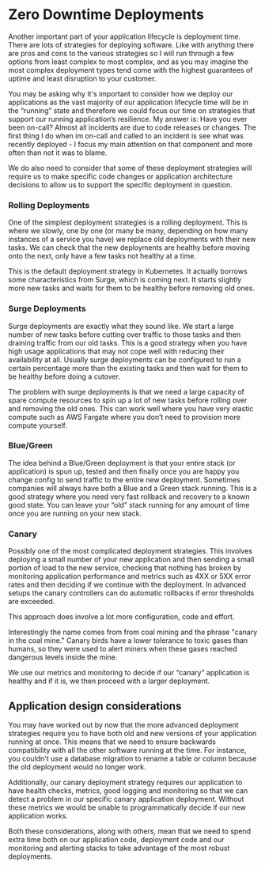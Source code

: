 # Zero Downtime Deployments

Another important part of your application lifecycle is deployment time. There are lots of strategies for deploying
software. Like with anything there are pros and cons to the various strategies so I will run through a few options from
least complex to most complex, and as you may imagine the most complex deployment types tend come with the highest
guarantees of uptime and least disruption to your customer.

You may be asking why it's important to consider how we deploy our applications as the vast majority of our application
lifecycle time will be in the “running” state and therefore we could focus our time on strategies that support our
running application’s resilience. My answer is: Have you ever been on-call? Almost all incidents are due to code
releases or changes. The first thing I do when im on-call and called to an incident is see what was recently deployed -
I focus my main attention on that component and more often than not it was to blame.

We do also need to consider that some of these deployment strategies will require us to make specific code changes or
application architecture decisions to allow us to support the specific deployment in question.

### Rolling Deployments

One of the simplest deployment strategies is a rolling deployment. This is where we slowly, one by one (or many be many,
depending on how many instances of a service you have) we replace old deployments with their new tasks. We can check
that the new deployments are healthy before moving onto the next, only have a few tasks not healthy at a time.

This is the default deployment strategy in Kubernetes. It actually borrows some characteristics from Surge, which is
coming next. It starts slightly more new tasks and waits for them to be healthy before removing old ones.

### Surge Deployments

Surge deployments are exactly what they sound like. We start a large number of new tasks before cutting over traffic to
those tasks and then draining traffic from our old tasks. This is a good strategy when you have high usage applications
that may not cope well with reducing their availability at all. Usually surge deployments can be configured to run a
certain percentage more than the existing tasks and then wait for them to be healthy before doing a cutover.

The problem with surge deployments is that we need a large capacity of spare compute resources to spin up a lot of new
tasks before rolling over and removing the old ones. This can work well where you have very elastic compute such as AWS
Fargate where you don’t need to provision more compute yourself.

### Blue/Green

The idea behind a Blue/Green deployment is that your entire stack (or application) is spun up, tested and then finally
once you are happy you change config to send traffic to the entire new deployment. Sometimes companies will always have
both a Blue and a Green stack running. This is a good strategy where you need very fast rollback and recovery to a known
good state. You can leave your “old” stack running for any amount of time once you are running on your new stack.

### Canary

Possibly one of the most complicated deployment strategies. This involves deploying a small number of your new
application and then sending a small portion of load to the new service, checking that nothing has broken by monitoring
application performance and metrics such as 4XX or 5XX error rates and then deciding if we continue with the deployment.
In advanced setups the canary controllers can do automatic rollbacks if error thresholds are exceeded.

This approach does involve a lot more configuration, code and effort.

Interestingly the name comes from from coal mining and the phrase "canary in the coal mine." Canary birds have a lower
tolerance to toxic gases than humans, so they were used to alert miners when these gases reached dangerous levels inside
the mine.

We use our metrics and monitoring to decide if our “canary” application is healthy and if it is, we then proceed with a
larger deployment.

## Application design considerations

You may have worked out by now that the more advanced deployment strategies require you to have both old and new
versions of your application running at once. This means that we need to ensure backwards compatibility with all the
other software running at the time. For instance, you couldn't use a database migration to rename a table or column
because the old deployment would no longer work.

Additionally, our canary deployment strategy requires our application to have health checks, metrics, good logging and
monitoring so that we can detect a problem in our specific canary application deployment. Without these metrics we would
be unable to programmatically decide if our new application works.

Both these considerations, along with others, mean that we need to spend extra time both on our application code,
deployment code and our monitoring and alerting stacks to take advantage of the most robust deployments.

